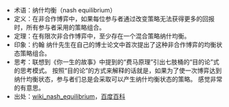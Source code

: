 + 术语：纳什均衡（nash equilibrium）
+ 定义：在非合作博弈中，如果每位参与者通过改变策略无法获得更多的回报时，所有参与者采用的策略组合。
+ 定理：在有限次非合作博弈中，至少存在一个混合策略纳什均衡。
+ 印象：约翰 纳什先生在自己的博士论文中首次提出了这种非合作博弈的均衡状态策略组合。
+ 思考：联想到《你一生的故事》中提到的“费马原理”引出七肢桶的“目的论”式的思考模式。
按照“目的论”的方式来解释的话就是，如果为了使一次博弈达到纳什均衡状态，参与者们总是会采取可以产生纳什均衡状态的策略。
感觉非常的有意思。
+ 出处：[wiki_nash_equilibrium](https://en.wikipedia.org/wiki/Nash_equilibrium)，[百度百科](http://baike.baidu.com/link?url=ArncR9pyeHglN4hvAsXB9SrAgIZKeoHuB3xrp2o3HXY6es5ApPqj5flZ2-sIp9v8ZccWlntrIhYrcBUByyB2ZCLsNaLPfm7MDhzEddEcpqfmhHkezzWQP20rdPYitGOZ)
